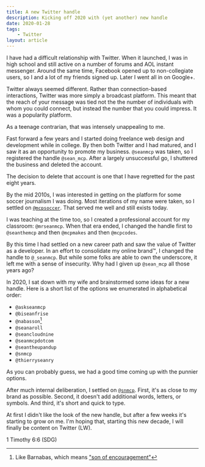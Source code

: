 ```yaml
---
title: A new Twitter handle
description: Kicking off 2020 with (yet another) new handle
date: 2020-01-28
tags:
    - Twitter
layout: article
---
```


I have had a difficult relationship with Twitter. When it launched, I was in high school and still active on a number of forums and AOL instant messenger. Around the same time, Facebook opened up to non-collegiate users, so I and a lot of my friends signed up. Later I went all in on Google+.

Twitter always seemed different. Rather than connection-based interactions, Twitter was more simply a broadcast platform. This meant that the reach of your message was tied not the the number of individuals with whom you could connect, but instead the number that you could impress. It was a popularity platform.

As a teenage contrarian, that was intensely unappealing to me.

Fast forward a few years and I started doing freelance web design and development while in college. By then both Twitter and I had matured, and I saw it as an opportunity to promote my business. `@seanmcp` was taken, so I registered the handle `@sean_mcp`. After a largely unsuccessful go, I shuttered the business and deleted the account.

The decision to delete that account is one that I have regretted for the past eight years.

By the mid 2010s, I was interested in getting on the platform for some soccer journalism I was doing. Most iterations of my name were taken, so I settled on [`@mcpsoccer`](https://twitter.com/mcpsoccer). That served me well and still exists today.

I was teaching at the time too, so I created a professional account for my classroom: `@mrseanmcp`. When that era ended, I changed the handle first to `@seanthemcp` and then `@mcpmakes` and then `@mcpcodes`.

By this time I had settled on a new career path and saw the value of Twitter as a developer. In an effort to consolidate my online brand™, I changed the handle to `@_seanmcp`. But while some folks are able to own the underscore, it left me with a sense of insecurity. Why had I given up `@sean_mcp` all those years ago?

In 2020, I sat down with my wife and brainstormed some ideas for a new handle. Here is a short list of the options we enumerated in alphabetical order:

- `@askseanmcp`
- `@biseanfrise`
- `@nabasson`[^1]
- `@seanaroll`
- `@seancloudnine`
- `@seanmcpdotcom`
- `@seantheupandup`
- `@snmcp`
- `@thierryseanry`

As you can probably guess, we had a good time coming up with the punnier options.

After much internal deliberation, I settled on [`@snmcp`](https://twitter.com/snmcp). First, it's as close to my brand as possible. Second, it doesn't add additional words, letters, or symbols. And third, it's short and quick to type.

At first I didn't like the look of the new handle, but after a few weeks it's starting to grow on me. I'm hoping that, starting this new decade, I will finally be content on Twitter (LW).

1 Timothy 6:6 (SDG)

[^1]: Like Barnabas, which means ["son of encouragement"](https://www.biblegateway.com/passage/?search=Acts+4%3A36-37&version=NKJV)
